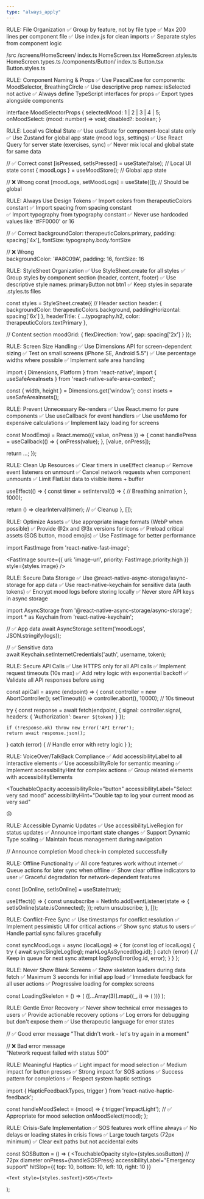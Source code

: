 ```yaml
---
type: "always_apply"
---
```


RULE: File Organization
✅ Group by feature, not by file type
✅ Max 200 lines per component file
✅ Use index.js for clean imports
✅ Separate styles from component logic

/src
  /screens/HomeScreen/
    index.ts
    HomeScreen.tsx
    HomeScreen.styles.ts
    HomeScreen.types.ts
  /components/Button/
    index.ts
    Button.tsx
    Button.styles.ts

RULE: Component Naming & Props
✅ Use PascalCase for components: MoodSelector, BreathingCircle
✅ Use descriptive prop names: isSelected not active
✅ Always define TypeScript interfaces for props
✅ Export types alongside components

interface MoodSelectorProps {
  selectedMood: 1 | 2 | 3 | 4 | 5;
  onMoodSelect: (mood: number) => void;
  disabled?: boolean;
}

RULE: Local vs Global State
✅ Use useState for component-local state only
✅ Use Zustand for global app state (mood logs, settings)
✅ Use React Query for server state (exercises, sync)
✅ Never mix local and global state for same data

// ✅ Correct
const [isPressed, setIsPressed] = useState(false); // Local UI state
const { moodLogs } = useMoodStore(); // Global app state

// ❌ Wrong
const [moodLogs, setMoodLogs] = useState([]); // Should be global


RULE: Always Use Design Tokens
✅ Import colors from therapeuticColors constant
✅ Import spacing from spacing constant  
✅ Import typography from typography constant
✅ Never use hardcoded values like '#FF0000' or 16

// ✅ Correct
backgroundColor: therapeuticColors.primary,
padding: spacing['4x'],
fontSize: typography.body.fontSize

// ❌ Wrong  
backgroundColor: '#A8C09A',
padding: 16,
fontSize: 16


RULE: StyleSheet Organization
✅ Use StyleSheet.create for all styles
✅ Group styles by component section (header, content, footer)
✅ Use descriptive style names: primaryButton not btn1
✅ Keep styles in separate .styles.ts files

const styles = StyleSheet.create({
  // Header section
  header: {
    backgroundColor: therapeuticColors.background,
    paddingHorizontal: spacing['6x']
  },
  headerTitle: {
    ...typography.h2,
    color: therapeuticColors.textPrimary
  },
  
  // Content section
  moodGrid: {
    flexDirection: 'row',
    gap: spacing['2x']
  }
});


RULE: Screen Size Handling
✅ Use Dimensions API for screen-dependent sizing
✅ Test on small screens (iPhone SE, Android 5.5")
✅ Use percentage widths where possible
✅ Implement safe area handling

import { Dimensions, Platform } from 'react-native';
import { useSafeAreaInsets } from 'react-native-safe-area-context';

const { width, height } = Dimensions.get('window');
const insets = useSafeAreaInsets();

RULE: Prevent Unnecessary Re-renders
✅ Use React.memo for pure components
✅ Use useCallback for event handlers
✅ Use useMemo for expensive calculations
✅ Implement lazy loading for screens

const MoodEmoji = React.memo(({ value, onPress }) => {
  const handlePress = useCallback(() => {
    onPress(value);
  }, [value, onPress]);
  
  return <TouchableOpacity onPress={handlePress}>...</TouchableOpacity>;
});

RULE: Clean Up Resources
✅ Clear timers in useEffect cleanup
✅ Remove event listeners on unmount
✅ Cancel network requests when component unmounts
✅ Limit FlatList data to visible items + buffer

useEffect(() => {
  const timer = setInterval(() => {
    // Breathing animation
  }, 1000);
  
  return () => clearInterval(timer); // ✅ Cleanup
}, []);

RULE: Optimize Assets
✅ Use appropriate image formats (WebP when possible)
✅ Provide @2x and @3x versions for icons
✅ Preload critical assets (SOS button, mood emojis)
✅ Use FastImage for better performance

import FastImage from 'react-native-fast-image';

<FastImage 
  source={{ uri: 'image-url', priority: FastImage.priority.high }}
  style={styles.image}
/>


RULE: Secure Data Storage
✅ Use @react-native-async-storage/async-storage for app data
✅ Use react-native-keychain for sensitive data (auth tokens)
✅ Encrypt mood logs before storing locally
✅ Never store API keys in async storage

import AsyncStorage from '@react-native-async-storage/async-storage';
import * as Keychain from 'react-native-keychain';

// ✅ App data
await AsyncStorage.setItem('moodLogs', JSON.stringify(logs));

// ✅ Sensitive data  
await Keychain.setInternetCredentials('auth', username, token);


RULE: Secure API Calls
✅ Use HTTPS only for all API calls
✅ Implement request timeouts (10s max)
✅ Add retry logic with exponential backoff
✅ Validate all API responses before using

const apiCall = async (endpoint) => {
  const controller = new AbortController();
  setTimeout(() => controller.abort(), 10000); // 10s timeout
  
  try {
    const response = await fetch(endpoint, {
      signal: controller.signal,
      headers: { 'Authorization': `Bearer ${token}` }
    });
    
    if (!response.ok) throw new Error('API Error');
    return await response.json();
  } catch (error) {
    // Handle error with retry logic
  }
};


RULE: VoiceOver/TalkBack Compliance
✅ Add accessibilityLabel to all interactive elements
✅ Use accessibilityRole for semantic meaning
✅ Implement accessibilityHint for complex actions
✅ Group related elements with accessibilityElements

<TouchableOpacity 
  accessibilityRole="button"
  accessibilityLabel="Select very sad mood"
  accessibilityHint="Double tap to log your current mood as very sad"
>
  <Text>😢</Text>
</TouchableOpacity>

RULE: Accessible Dynamic Updates
✅ Use accessibilityLiveRegion for status updates
✅ Announce important state changes
✅ Support Dynamic Type scaling
✅ Maintain focus management during navigation

// Announce completion
<View accessibilityLiveRegion="assertive">
  <Text>Mood check-in completed successfully</Text>
</View>

RULE: Offline Functionality
✅ All core features work without internet
✅ Queue actions for later sync when offline
✅ Show clear offline indicators to user
✅ Graceful degradation for network-dependent features

const [isOnline, setIsOnline] = useState(true);

useEffect(() => {
  const unsubscribe = NetInfo.addEventListener(state => {
    setIsOnline(state.isConnected);
  });
  return unsubscribe;
}, []);


RULE: Conflict-Free Sync
✅ Use timestamps for conflict resolution
✅ Implement pessimistic UI for critical actions
✅ Show sync status to users
✅ Handle partial sync failures gracefully

const syncMoodLogs = async (localLogs) => {
  for (const log of localLogs) {
    try {
      await syncSingleLog(log);
      markLogAsSynced(log.id);
    } catch (error) {
      // Keep in queue for next sync attempt
      logSyncError(log.id, error);
    }
  }
};


RULE: Never Show Blank Screens
✅ Show skeleton loaders during data fetch
✅ Maximum 3 seconds for initial app load
✅ Immediate feedback for all user actions
✅ Progressive loading for complex screens

const LoadingSkeleton = () => (
  <View>
    {[...Array(3)].map((_, i) => (
      <SkeletonCard key={i} />
    ))}
  </View>
);


RULE: Gentle Error Recovery
✅ Never show technical error messages to users
✅ Provide actionable recovery options
✅ Log errors for debugging but don't expose them
✅ Use therapeutic language for error states

// ✅ Good error message
"That didn't work - let's try again in a moment"

// ❌ Bad error message  
"Network request failed with status 500"


RULE: Meaningful Haptics
✅ Light impact for mood selection
✅ Medium impact for button presses
✅ Strong impact for SOS actions
✅ Success pattern for completions
✅ Respect system haptic settings

import { HapticFeedbackTypes, trigger } from 'react-native-haptic-feedback';

const handleMoodSelect = (mood) => {
  trigger('impactLight'); // ✅ Appropriate for mood selection
  onMoodSelect(mood);
};


RULE: Crisis-Safe Implementation
✅ SOS features work offline always
✅ No delays or loading states in crisis flows
✅ Large touch targets (72px minimum)
✅ Clear exit paths but not accidental exits

const SOSButton = () => (
  <TouchableOpacity
    style={styles.sosButton} // 72px diameter
    onPress={handleSOSPress}
    accessibilityLabel="Emergency support"
    hitSlop={{ top: 10, bottom: 10, left: 10, right: 10 }}
  >
    <Text style={styles.sosText}>SOS</Text>
  </TouchableOpacity>
);


